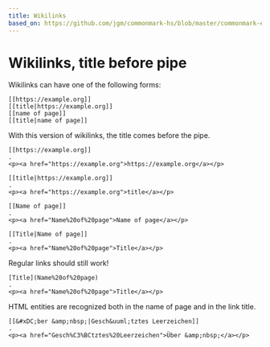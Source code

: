 ```yaml
---
title: Wikilinks
based_on: https://github.com/jgm/commonmark-hs/blob/master/commonmark-extensions/test/wikilinks_title_before_pipe.md
---
```


# Wikilinks, title before pipe

Wikilinks can have one of the following forms:

    [[https://example.org]]
    [[title|https://example.org]]
    [[name of page]]
    [[title|name of page]]

With this version of wikilinks, the title comes before the pipe.

```````````````````````````````` example
[[https://example.org]]
.
<p><a href="https://example.org">https://example.org</a></p>
````````````````````````````````

```````````````````````````````` example
[[title|https://example.org]]
.
<p><a href="https://example.org">title</a></p>
````````````````````````````````

```````````````````````````````` example
[[Name of page]]
.
<p><a href="Name%20of%20page">Name of page</a></p>
````````````````````````````````

```````````````````````````````` example
[[Title|Name of page]]
.
<p><a href="Name%20of%20page">Title</a></p>
````````````````````````````````

Regular links should still work!

```````````````````````````````` example
[Title](Name%20of%20page)
.
<p><a href="Name%20of%20page">Title</a></p>
````````````````````````````````

HTML entities are recognized both in the name of page and in the link title.

```````````````````````````````` example
[[&#xDC;ber &amp;nbsp;|Gesch&uuml;tztes Leerzeichen]]
.
<p><a href="Gesch%C3%BCtztes%20Leerzeichen">Über &amp;nbsp;</a></p>
````````````````````````````````
